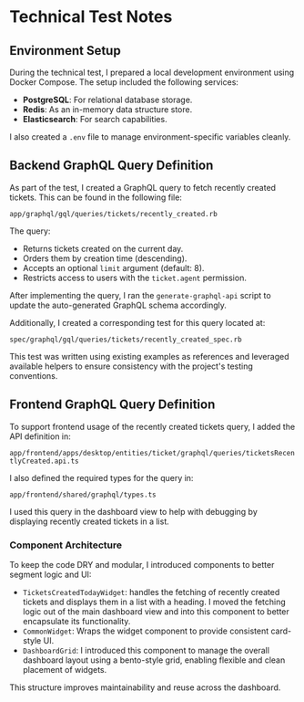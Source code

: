 # Technical Test Notes

## Environment Setup

During the technical test, I prepared a local development environment using Docker Compose. The setup included the following services:

- **PostgreSQL**: For relational database storage.
- **Redis**: As an in-memory data structure store.
- **Elasticsearch**: For search capabilities.

I also created a `.env` file to manage environment-specific variables cleanly.

## Backend GraphQL Query Definition

As part of the test, I created a GraphQL query to fetch recently created tickets. This can be found in the following file:

`app/graphql/gql/queries/tickets/recently_created.rb`

The query:

- Returns tickets created on the current day.
- Orders them by creation time (descending).
- Accepts an optional `limit` argument (default: 8).
- Restricts access to users with the `ticket.agent` permission.

After implementing the query, I ran the `generate-graphql-api` script to update the auto-generated GraphQL schema accordingly.

Additionally, I created a corresponding test for this query located at:

`spec/graphql/gql/queries/tickets/recently_created_spec.rb`

This test was written using existing examples as references and leveraged available helpers to ensure consistency with the project's testing conventions.

## Frontend GraphQL Query Definition

To support frontend usage of the recently created tickets query, I added the API definition in:

`app/frontend/apps/desktop/entities/ticket/graphql/queries/ticketsRecentlyCreated.api.ts`

I also defined the required types for the query in:

`app/frontend/shared/graphql/types.ts`

I used this query in the dashboard view to help with debugging by displaying recently created tickets in a list.

### Component Architecture

To keep the code DRY and modular, I introduced components to better segment logic and UI:

- `TicketsCreatedTodayWidget`: handles the fetching of recently created tickets and displays them in a list with a heading. I moved the fetching logic out of the main dashboard view and into this component to better encapsulate its functionality.
- `CommonWidget`: Wraps the widget component to provide consistent card-style UI.
- `DashboardGrid`: I introduced this component to manage the overall dashboard layout using a bento-style grid, enabling flexible and clean placement of widgets.

This structure improves maintainability and reuse across the dashboard.
